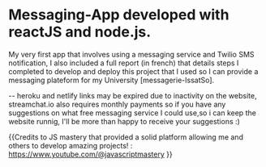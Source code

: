 # Messaging-App developed with reactJS and node.js.
My very first app that involves using a messaging service and Twilio SMS notification, I also included a full report (in french) that details steps I completed to develop and deploy 
this project that I used so I can provide a messaging plateform for my University [messagerie-IssatSo].

-- heroku and netlify links may be expired due to inactivity on the website, streamchat.io also requires monthly payments so if you have any suggestions on what free 
messaging service I could use,so i can keep the website runnig, I'll be more than happy to receive your suggestions :)

{{Credits to JS mastery that provided a solid platform allowing me and others to develop amazing projects! : https://www.youtube.com/@javascriptmastery }}
